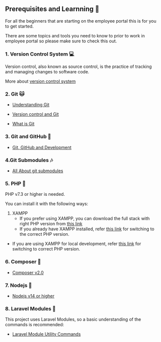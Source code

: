 ## Prerequisites and Learnning :book:

For all the beginners that are starting on the employee portal this is for you to get started.

There are some topics and tools you need to know to prior to work in employee portal so please make sure to check this out.

### 1. Version Control System :computer:
  Version control, also known as source control, is the practice of tracking and managing changes to software code.
    
  More about [version control system](https://www.atlassian.com/git/tutorials/what-is-version-control)
  
### 2. Git :cat:

- [Understanding Git](https://hackernoon.com/understanding-git-fcffd87c15a3)
    
- [Version control and Git](https://laracasts.com/series/git-me-some-version-control)
    
- [What is Git](https://www.atlassian.com/git/tutorials/what-is-git)

### 3. Git and GitHub :running:

- [Git, GitHub and Development](https://product.hubspot.com/blog/git-and-github-tutorial-for-beginners)

### 4.Git Submodules :notes:

- [All About git submodules](https://www.atlassian.com/git/tutorials/git-submodule)

### 5. PHP :running:
PHP v7.3 or higher is needed.

You can install it with the following ways:
1. XAMPP
    - If you prefer using XAMPP, you can download the full stack with right PHP version from [this link](https://www.apachefriends.org/download.html)
    - If you already have XAMPP installed, refer [this link](https://stackoverflow.com/questions/45790160/is-there-way-to-use-two-php-versions-in-xampp) for switching to the correct PHP version.


- If you are using XAMPP for local development, refer [this link](https://stackoverflow.com/questions/45790160/is-there-way-to-use-two-php-versions-in-xampp) for switching to correct PHP version.

### 6. Composer :running:

- [Composer v2.0](https://getcomposer.org/download)

### 7. Nodejs :running:

- [Nodejs v14 or higher](https://nodejs.org/en/download)

### 8. Laravel Modules :butterfly:

This project uses Laravel Modules, so a basic understanding of the commands is recommended:

- [Laravel Module Utility Commands](https://nwidart.com/laravel-modules/v1/advanced-tools/artisan-commands)
